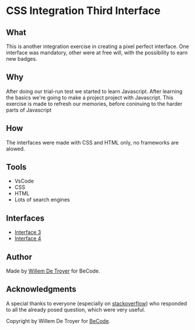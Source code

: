 # CSS Integration Third Interface
## What
This is another integration exercise in creating a pixel perfect interface. One interface was mandatory, other were at free will, with the possibility to earn new badges.

## Why
After doing our trial-run test we started to learn Javascript. After learning the basics we're going to make a project project with Javascript. This exercise is made to refresh our memories, before coninuing to the harder parts of Javascript
## How
The interfaces were made with CSS and HTML only, no frameworks are alowed.
## Tools
- VsCode
- CSS
- HTML
- Lots of search engines
## Interfaces
- [Interface 3]()
- [Interface 4]()
## Author
Made by [Willem De Troyer](detroyerwillem@hotmail.com)  for BeCode.
## Acknowledgments
A special thanks to everyone (especially on [stackoverflow](https://stackoverflow.com/)) who responded to all the already posed question, which were very useful.

Copyright by Willem De Troyer for [BeCode](https://becode.org/).
